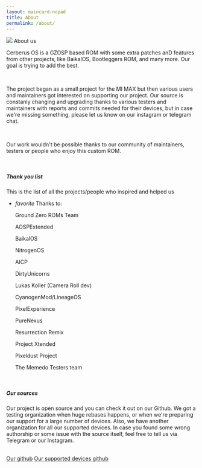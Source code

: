 ```yaml
---
layout: maincard-nopad
title: About
permalink: /about/
---
```

<div class="card-image">
	<img src="https://cerberusos.github.io/img/Banner.png">
	<span class="card-title">About us</span>
</div>
<div class="card-content">
	<p>Cerberus OS is a GZOSP based ROM with some extra patches anD features from other projects, like BaikalOS, Bootleggers ROM, and many more. Our goal is trying to add the best.</p><br>
	<p>The project began as a small project for the MI MAX but then various users and maintainers got interested on supporting our project. Our source is constanly changing and upgrading thanks to various testers and maintainers with reports and commits needed for their devices, but in case we're missing something, please let us know on our instagram or telegram chat.</p><br>
	<p>Our work wouldn't be possible thanks to our community of maintainers, testers or people who enjoy this custom ROM.</p><br>
	<h5>Thank you list</h5>
	<p>This is the list of all the projects/people who inspired and helped us</p>
	<ul class="collapsible shishu-lighter-bg collapsible-noborder">
		<li>
			<div class="collapsible-header collapsible-noborder shishu-lighter-bg">
				<i class="material-icons">favorite</i>
			Thanks to:</div>
			<div class="collapsible-body collapsible-noborder shishu-midlight-bg">
		<p>Ground Zero ROMs Team</p>
		<p>AOSPExtended</p>
		<p>BaikalOS</p>
		<p>NitrogenOS</p>
		<p>AICP</p>
		<p>DirtyUnicorns</p>
		<p>Lukas Koller (Camera Roll dev)</p>
		<p>CyanogenMod/LineageOS</p>
		<p>PixelExperience</p>
		<p>PureNexus</p>
		<p>Resurrection Remix</p>
		<p>Project Xtended</p>
		<p>Pixeldust Project</p>
		<p>The Memedo Testers team</p>
			</div>
		</li>
	</ul>
	<br>
	<h5>Our sources</h5>
	<p>Our project is open source and you can check it out on our Github. We got a testing organization when huge rebases happens, or when we're preparing our support for a large number of devices. Also, we have another organization for all our supported devices. In case you found some wrong authorship or some issue with the source itself, feel free to tell us via Telegram or our Instagram.</p><br>
		<a class="waves-effect waves-light btn shishu-accent-btn" href="https://github.com/CerberusOS">Our github</a>
		<a class="waves-effect waves-light btn shishu-accent-btn" href="https://github.com/CerberusOS-Devices">Our supported devices github</a>
</div>
